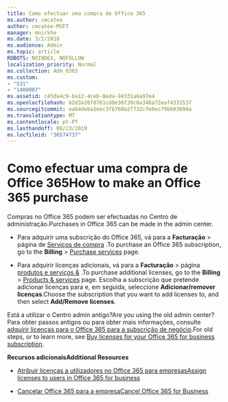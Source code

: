 ```yaml
---
title: Como efectuar uma compra de Office 365
ms.author: cmcatee
author: cmcatee-MSFT
manager: mnirkhe
ms.date: 3/2/2018
ms.audience: Admin
ms.topic: article
ROBOTS: NOINDEX, NOFOLLOW
localization_priority: Normal
ms.collection: Adm_O365
ms.custom:
- "531"
- "1400007"
ms.assetid: c45da4c9-ba12-4ceb-8eda-94331a6a97e4
ms.openlocfilehash: b2d3a26f0761cd8e36f39c6a346a72eaf4331537
ms.sourcegitcommit: ea64deba1eec3fb768a2f732cfe0ec79bb03694a
ms.translationtype: MT
ms.contentlocale: pt-PT
ms.lasthandoff: 08/23/2019
ms.locfileid: "36574737"
---
```

# <a name="how-to-make-an-office-365-purchase"></a><span data-ttu-id="dda0c-102">Como efectuar uma compra de Office 365</span><span class="sxs-lookup"><span data-stu-id="dda0c-102">How to make an Office 365 purchase</span></span>

<span data-ttu-id="dda0c-103">Compras no Office 365 podem ser efectuadas no Centro de administração.</span><span class="sxs-lookup"><span data-stu-id="dda0c-103">Purchases in Office 365 can be made in the admin center.</span></span>
  
- <span data-ttu-id="dda0c-104">Para adquirir uma subscrição do Office 365, vá para a **Facturação** \> página de [Serviços de compra](https://go.microsoft.com/fwlink/p/?linkid=868433) .</span><span class="sxs-lookup"><span data-stu-id="dda0c-104">To purchase an Office 365 subscription, go to the **Billing** \> [Purchase services](https://go.microsoft.com/fwlink/p/?linkid=868433) page.</span></span>

- <span data-ttu-id="dda0c-105">Para adquirir licenças adicionais, vá para a **Facturação** \> página [produtos e serviços &](https://go.microsoft.com/fwlink/p/?linkid=842054) .</span><span class="sxs-lookup"><span data-stu-id="dda0c-105">To purchase additional licenses, go to the **Billing** \> [Products & services](https://go.microsoft.com/fwlink/p/?linkid=842054) page.</span></span> <span data-ttu-id="dda0c-106">Escolha a subscrição que pretende adicionar licenças para e, em seguida, seleccione **Adicionar/remover licenças**.</span><span class="sxs-lookup"><span data-stu-id="dda0c-106">Choose the subscription that you want to add licenses to, and then select **Add/Remove licenses**.</span></span>
  
<span data-ttu-id="dda0c-107">Está a utilizar o Centro admin antigo?</span><span class="sxs-lookup"><span data-stu-id="dda0c-107">Are you using the old admin center?</span></span> <span data-ttu-id="dda0c-108">Para obter passos antigos ou para obter mais informações, consulte [adquirir licenças para o Office 365 para a subscrição de negócio](https://docs.microsoft.com/office365/admin/subscriptions-and-billing/buy-licenses).</span><span class="sxs-lookup"><span data-stu-id="dda0c-108">For old steps, or to learn more, see [Buy licenses for your Office 365 for business subscription](https://docs.microsoft.com/office365/admin/subscriptions-and-billing/buy-licenses).</span></span>

<span data-ttu-id="dda0c-109">**Recursos adicionais**</span><span class="sxs-lookup"><span data-stu-id="dda0c-109">**Additional Resources**</span></span>
  
- [<span data-ttu-id="dda0c-110">Atribuir licenças a utilizadores no Office 365 para empresas</span><span class="sxs-lookup"><span data-stu-id="dda0c-110">Assign licenses to users in Office 365 for business</span></span>](https://docs.microsoft.com/office365/admin/subscriptions-and-billing/assign-licenses-to-users)

- [<span data-ttu-id="dda0c-111">Cancelar Office 365 para a empresa</span><span class="sxs-lookup"><span data-stu-id="dda0c-111">Cancel Office 365 for Business</span></span>](https://docs.microsoft.com/office365/admin/subscriptions-and-billing/cancel-your-subscription)